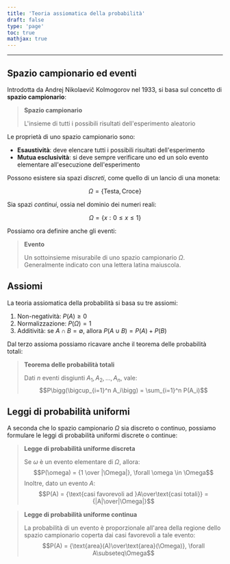 ```yaml
---
title: 'Teoria assiomatica della probabilità'
draft: false
type: 'page'
toc: true
mathjax: true
---
```


---

## Spazio campionario ed eventi

Introdotta da Andrej Nikolaevič Kolmogorov nel 1933, si basa sul concetto di **spazio campionario**:

> **Spazio campionario**
>
> L'insieme di tutti i possibili risultati dell'esperimento aleatorio

Le proprietà di uno spazio campionario sono:

- **Esaustività**: deve elencare tutti i possibili risultati dell'esperimento
- **Mutua esclusività**: si deve sempre verificare uno ed un solo evento elementare all'esecuzione dell'esperimento

Possono esistere sia spazi *discreti*, come quello di un lancio di una moneta:

$$\Omega = \{\text{Testa}, \text{Croce}\}$$

Sia spazi *continui*, ossia nel dominio dei numeri reali:

$$\Omega = \{x:0\le x \le1\}$$

Possiamo ora definire anche gli eventi:

> **Evento**
>
> Un sottoinsieme misurabile di uno spazio campionario $\Omega$. Generalmente indicato con una lettera latina maiuscola.

## Assiomi

La teoria assiomatica della probabilità si basa su tre assiomi:

1. Non-negatività: $P(A) \ge 0$
2. Normalizzazione: $P(\Omega) = 1$
3. Additività: se $A \cap B = \emptyset$, allora $P(A\cup B) = P(A) + P(B)$

Dal terzo assioma possiamo ricavare anche il teorema delle probabilità totali:

> **Teorema delle probabilità totali**
>
> Dati $n$ eventi disgiunti $A_1, A_2, \ldots, A_n$, vale:
> $$P\bigg(\bigcup_{i=1}^n A_i\bigg) = \sum_{i=1}^n P(A_i)$$

## Leggi di probabilità uniformi

A seconda che lo spazio campionario $\Omega$ sia discreto o continuo, possiamo formulare le leggi di probabilità uniformi discrete o continue:

> **Legge di probabilità uniforme discreta**
>
> Se $\omega$ è un evento elementare di $\Omega$, allora:
> $$P(\omega) = {1 \over |\Omega|}, \forall \omega \in \Omega$$
> Inoltre, dato un evento $A$:
> $$P(A) = {\text{casi favorevoli ad }A\over\text{casi totali}} = {|A|\over|\Omega|}$$

> **Legge di probabilità uniforme continua**
>
> La probabilità di un evento è proporzionale all'area della regione dello spazio campionario coperta dai casi favorevoli a tale evento:
> $$P(A) = {\text{area}(A)\over\text{area}(\Omega)}, \forall A\subseteq\Omega$$
